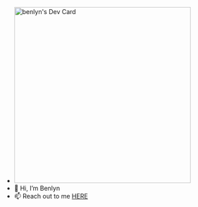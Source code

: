 - <a href="https://app.daily.dev/benlyn"><img src="https://api.daily.dev/devcards/8b7136a5bd864986a6e51ffac5b24f88.png?r=fu6" width="400" alt="benlyn's Dev Card"/></a>
- 👋 Hi, I’m Benlyn
- 📫 Reach out to me <a href=" benlynserrao@gmail.com"> HERE </a>


<!---
Benlyn/Benlyn is a ✨ special ✨ repository because its `README.md` (this file) appears on your GitHub profile.
You can click the Preview link to take a look at your changes.
--->
